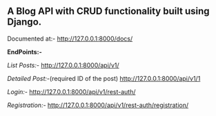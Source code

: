 A Blog API with CRUD functionality built using Django.
---
Documented at:- http://127.0.0.1:8000/docs/

**EndPoints:-**

*List Posts:-*
http://127.0.0.1:8000/api/v1/
 
*Detailed Post:-*(required ID of the post)
http://127.0.0.1:8000/api/v1/1

*Login:-*
http://127.0.0.1:8000/api/v1/rest-auth/

*Registration:-*
http://127.0.0.1:8000/api/v1/rest-auth/registration/
